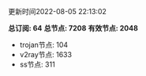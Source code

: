 更新时间2022-08-05 22:13:02

**总订阅: 64**
**总节点: 7208**
**有效节点: 2048**
- trojan节点: 104
- v2ray节点: 1633
- ss节点: 311
